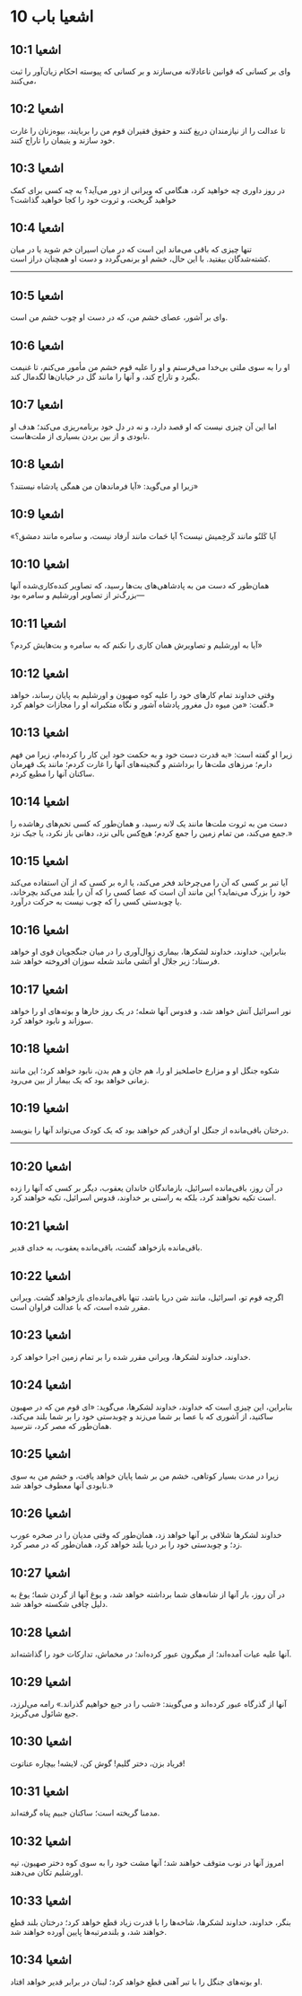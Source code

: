 # اشعیا باب 10

## اشعیا 10:1

وای بر کسانی که قوانین ناعادلانه می‌سازند و بر کسانی که پیوسته احکام زیان‌آور را ثبت می‌کنند،

## اشعیا 10:2

تا عدالت را از نیازمندان دریغ کنند و حقوق فقیران قوم من را بربایند، بیوه‌زنان را غارت خود سازند و یتیمان را تاراج کنند.

## اشعیا 10:3

در روز داوری چه خواهید کرد، هنگامی که ویرانی از دور می‌آید؟ به چه کسی برای کمک خواهید گریخت، و ثروت خود را کجا خواهید گذاشت؟

## اشعیا 10:4

تنها چیزی که باقی می‌ماند این است که در میان اسیران خم شوید یا در میان کشته‌شدگان بیفتید. با این حال، خشم او برنمی‌گردد و دست او همچنان دراز است.

---

## اشعیا 10:5

وای بر آشور، عصای خشم من، که در دست او چوب خشم من است.

## اشعیا 10:6

او را به سوی ملتی بی‌خدا می‌فرستم و او را علیه قوم خشم من مأمور می‌کنم، تا غنیمت بگیرد و تاراج کند، و آنها را مانند گل در خیابان‌ها لگدمال کند.

## اشعیا 10:7

اما این آن چیزی نیست که او قصد دارد، و نه در دل خود برنامه‌ریزی می‌کند؛ هدف او نابودی و از بین بردن بسیاری از ملت‌هاست.

## اشعیا 10:8

زیرا او می‌گوید: «آیا فرماندهان من همگی پادشاه نیستند؟»

## اشعیا 10:9

«آیا کَلنُو مانند کَرخِمیش نیست؟ آیا حَمات مانند اَرفاد نیست، و سامره مانند دمشق؟

## اشعیا 10:10

همان‌طور که دست من به پادشاهی‌های بت‌ها رسید، که تصاویر کنده‌کاری‌شده آنها بزرگ‌تر از تصاویر اورشلیم و سامره بود—

## اشعیا 10:11

آیا به اورشلیم و تصاویرش همان کاری را نکنم که به سامره و بت‌هایش کردم؟»

## اشعیا 10:12

وقتی خداوند تمام کارهای خود را علیه کوه صهیون و اورشلیم به پایان رساند، خواهد گفت: «من میوه دل مغرور پادشاه آشور و نگاه متکبرانه او را مجازات خواهم کرد.»

## اشعیا 10:13

زیرا او گفته است: «به قدرت دست خود و به حکمت خود این کار را کرده‌ام، زیرا من فهم دارم؛ مرزهای ملت‌ها را برداشتم و گنجینه‌های آنها را غارت کردم؛ مانند یک قهرمان ساکنان آنها را مطیع کردم.

## اشعیا 10:14

دست من به ثروت ملت‌ها مانند یک لانه رسید، و همان‌طور که کسی تخم‌های رهاشده را جمع می‌کند، من تمام زمین را جمع کردم؛ هیچ‌کس بالی نزد، دهانی باز نکرد، یا جیک نزد.»

## اشعیا 10:15

آیا تبر بر کسی که آن را می‌چرخاند فخر می‌کند، یا اره بر کسی که از آن استفاده می‌کند خود را بزرگ می‌نماید؟ این مانند آن است که عصا کسی را که آن را بلند می‌کند بچرخاند، یا چوبدستی کسی را که چوب نیست به حرکت درآورد.

## اشعیا 10:16

بنابراین، خداوند، خداوند لشکرها، بیماری زوال‌آوری را در میان جنگجویان قوی او خواهد فرستاد؛ زیر جلال او آتشی مانند شعله سوزان افروخته خواهد شد.

## اشعیا 10:17

نور اسرائیل آتش خواهد شد، و قدوس آنها شعله؛ در یک روز خارها و بوته‌های او را خواهد سوزاند و نابود خواهد کرد.

## اشعیا 10:18

شکوه جنگل او و مزارع حاصلخیز او را، هم جان و هم بدن، نابود خواهد کرد؛ این مانند زمانی خواهد بود که یک بیمار از بین می‌رود.

## اشعیا 10:19

درختان باقی‌مانده از جنگل او آن‌قدر کم خواهند بود که یک کودک می‌تواند آنها را بنویسد.

---

## اشعیا 10:20

در آن روز، باقی‌مانده اسرائیل، بازماندگان خاندان یعقوب، دیگر بر کسی که آنها را زده است تکیه نخواهند کرد، بلکه به راستی بر خداوند، قدوس اسرائیل، تکیه خواهند کرد.

## اشعیا 10:21

باقی‌مانده بازخواهد گشت، باقی‌مانده یعقوب، به خدای قدیر.

## اشعیا 10:22

اگرچه قوم تو، اسرائیل، مانند شن دریا باشد، تنها باقی‌مانده‌ای بازخواهد گشت. ویرانی مقرر شده است، که با عدالت فراوان است.

## اشعیا 10:23

خداوند، خداوند لشکرها، ویرانی مقرر شده را بر تمام زمین اجرا خواهد کرد.

## اشعیا 10:24

بنابراین، این چیزی است که خداوند، خداوند لشکرها، می‌گوید: «ای قوم من که در صهیون ساکنید، از آشوری که با عصا بر شما می‌زند و چوبدستی خود را بر شما بلند می‌کند، همان‌طور که مصر کرد، نترسید.

## اشعیا 10:25

زیرا در مدت بسیار کوتاهی، خشم من بر شما پایان خواهد یافت، و خشم من به سوی نابودی آنها معطوف خواهد شد.»

## اشعیا 10:26

خداوند لشکرها شلاقی بر آنها خواهد زد، همان‌طور که وقتی مدیان را در صخره عورب زد؛ و چوبدستی خود را بر دریا بلند خواهد کرد، همان‌طور که در مصر کرد.

## اشعیا 10:27

در آن روز، بار آنها از شانه‌های شما برداشته خواهد شد، و یوغ آنها از گردن شما؛ یوغ به دلیل چاقی شکسته خواهد شد.

## اشعیا 10:28

آنها علیه عیات آمده‌اند؛ از میگرون عبور کرده‌اند؛ در مخماش، تدارکات خود را گذاشته‌اند.

## اشعیا 10:29

آنها از گذرگاه عبور کرده‌اند و می‌گویند: «شب را در جبع خواهیم گذراند.» رامه می‌لرزد، جبع شائول می‌گریزد.

## اشعیا 10:30

فریاد بزن، دختر گلیم! گوش کن، لایشه! بیچاره عناتوت!

## اشعیا 10:31

مدمنا گریخته است؛ ساکنان جبیم پناه گرفته‌اند.

## اشعیا 10:32

امروز آنها در نوب متوقف خواهند شد؛ آنها مشت خود را به سوی کوه دختر صهیون، تپه اورشلیم تکان می‌دهند.

## اشعیا 10:33

بنگر، خداوند، خداوند لشکرها، شاخه‌ها را با قدرت زیاد قطع خواهد کرد؛ درختان بلند قطع خواهند شد، و بلندمرتبه‌ها پایین آورده خواهند شد.

## اشعیا 10:34

او بوته‌های جنگل را با تبر آهنی قطع خواهد کرد؛ لبنان در برابر قدیر خواهد افتاد.

